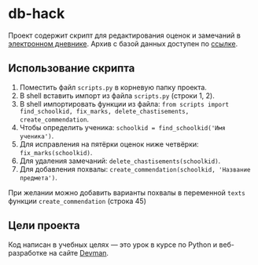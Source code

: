 # db-hack

Проект содержит скрипт для редактирования оценок и замечаний в [электронном дневнике](https://github.com/devmanorg/e-diary/tree/master).
Архив с базой данных доступен по [ссылке](https://dvmn.org/filer/canonical/1562234129/166/).

## Использование скрипта

1. Поместить файл `scripts.py` в корневую папку проекта.
2. В shell вставить импорт из файла `scripts.py` (строки 1, 2).
3. В shell импортировать функции из файла: `from scripts import find_schoolkid, fix_marks, delete_chastisements, create_commendation`.
4. Чтобы определить ученика: `schoolkid = find_schoolkid('Имя ученика')`.
5. Для исправления на пятёрки оценок ниже четвёрки: `fix_marks(schoolkid)`.
6. Для удаления замечаний: `delete_chastisements(schoolkid)`.
7. Для добавления похвалы: `create_commendation(schoolkid, 'Название предмета')`.
   
При желании можно добавить варианты похвалы в переменной `texts` функции `create_commendation` (строка 45)

## Цели проекта

Код написан в учебных целях — это урок в курсе по Python и веб-разработке на сайте [Devman](https://dvmn.org/).